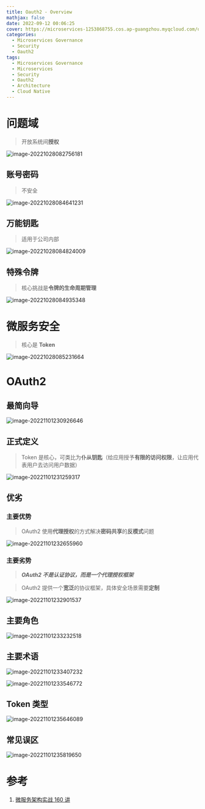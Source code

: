 ```yaml
---
title: Oauth2 - Overview
mathjax: false
date: 2022-09-12 00:06:25
cover: https://microservices-1253868755.cos.ap-guangzhou.myqcloud.com/oauth2.png
categories:
  - Microservices Governance
  - Security
  - Oauth2
tags:
  - Microservices Governance
  - Microservices
  - Security
  - Oauth2
  - Architecture
  - Cloud Native
---
```


# 问题域

> 开放系统间**授权**

![image-20221028082756181](https://microservices-1253868755.cos.ap-guangzhou.myqcloud.com/image-20221028082756181.png)

<!-- more -->

## 账号密码

> 不安全

![image-20221028084641231](https://microservices-1253868755.cos.ap-guangzhou.myqcloud.com/image-20221028084641231.png)

## 万能钥匙

> 适用于公司内部

![image-20221028084824009](https://microservices-1253868755.cos.ap-guangzhou.myqcloud.com/image-20221028084824009.png)

## 特殊令牌

> 核心挑战是**令牌的生命周期管理**

![image-20221028084935348](https://microservices-1253868755.cos.ap-guangzhou.myqcloud.com/image-20221028084935348.png)

# 微服务安全

> 核心是 **Token**

![image-20221028085231664](https://microservices-1253868755.cos.ap-guangzhou.myqcloud.com/image-20221028085231664.png)

# OAuth2

## 最简向导

![image-20221101230926646](https://microservices-1253868755.cos.ap-guangzhou.myqcloud.com/oauth2/image-20221101230926646.png)

## 正式定义

> Token 是核心，可类比为**仆从钥匙**（给应用授予**有限的访问权限**，让应用代表用户去访问用户数据）

![image-20221101231259317](https://microservices-1253868755.cos.ap-guangzhou.myqcloud.com/oauth2/image-20221101231259317.png)

## 优劣

### 主要优势

> OAuth2 使用**代理授权**的方式解决**密码共享**的**反模式**问题

![image-20221101232655960](https://microservices-1253868755.cos.ap-guangzhou.myqcloud.com/oauth2/image-20221101232655960.png)

### 主要劣势

> _**OAuth2 不是认证协议，而是一个代理授权框架**_

> OAuth2 提供一个**宽泛**的协议框架，具体安全场景需要**定制**

![image-20221101232901537](https://microservices-1253868755.cos.ap-guangzhou.myqcloud.com/oauth2/image-20221101232901537.png)

## 主要角色

![image-20221101233232518](https://microservices-1253868755.cos.ap-guangzhou.myqcloud.com/oauth2/image-20221101233232518.png)

## 主要术语

![image-20221101233407232](https://microservices-1253868755.cos.ap-guangzhou.myqcloud.com/oauth2/image-20221101233407232.png)

![image-20221101233546772](https://microservices-1253868755.cos.ap-guangzhou.myqcloud.com/oauth2/image-20221101233546772.png)

## Token 类型

![image-20221101235646089](https://microservices-1253868755.cos.ap-guangzhou.myqcloud.com/oauth2/image-20221101235646089.png)

## 常见误区

![image-20221101235819650](https://microservices-1253868755.cos.ap-guangzhou.myqcloud.com/oauth2/image-20221101235819650.png)

# 参考

1. [微服务架构实战 160 讲](https://time.geekbang.org/course/intro/100007001)
